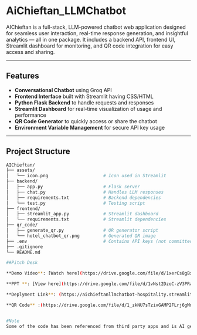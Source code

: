 # AiChieftan_LLMChatbot


AIChieftan is a full-stack, LLM-powered chatbot web application designed for seamless user interaction, real-time response generation, and insightful analytics — all in one package. It includes a backend API, frontend UI, Streamlit dashboard for monitoring, and QR code integration for easy access and sharing.

---

## Features

- **Conversational Chatbot** using Groq API
- **Frontend Interface** built with Streamlit having CSS/HTML
- **Python Flask Backend** to handle requests and responses
- **Streamlit Dashboard** for real-time visualization of usage and performance
- **QR Code Generator** to quickly access or share the chatbot
- **Environment Variable Management** for secure API key usage

---

## Project Structure

```bash
AIChieftan/
├── assets/
│   └── icon.png                     # Icon used in Streamlit
├── backend/
│   ├── app.py                       # Flask server
│   ├── chat.py                      # Handles LLM responses
│   ├── requirements.txt             # Backend dependencies
│   └── test.py                      # Testing script
├── frontend/
│   ├── streamlit_app.py             # Streamlit dashboard
│   └── requirements.txt             # Streamlit dependencies
├── qr_code/
│   ├── generate_qr.py               # QR generator script
│   └── hotel_chatbot_qr.png         # Generated QR image
├── .env                             # Contains API keys (not committed)
├── .gitignore
└── README.md

##Pitch Desk

**Demo Video**: [Watch here](https://drive.google.com/file/d/1xerCs8gBxGaXvtrUuS7wJ4dFN1EFGU6g/view?usp=drive_link)

**PPT **: [View here](https://drive.google.com/file/d/1vNst2DzoC-zV3PRaFxdvi-Q-irMTBReP/view?usp=sharing)

**Deplyment Link**: (https://aichieftanllmchatbot-hospitality.streamlit.app/)

**QR Code** :(https://drive.google.com/file/d/1_zkNU7sTzivGAMP2FLrj6gMn8-ozIP0f/view?usp=drive_link)


#Note
Some of the code has been referenced from third party apps and is AI generated.